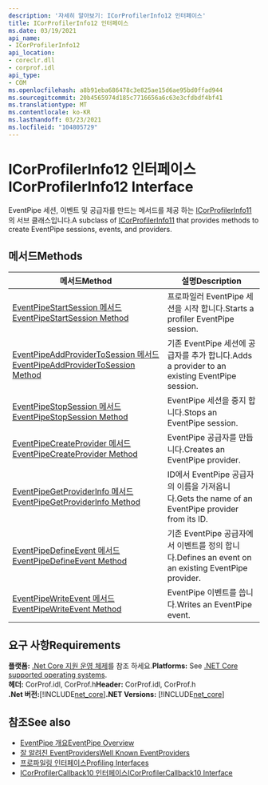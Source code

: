```yaml
---
description: '자세히 알아보기: ICorProfilerInfo12 인터페이스'
title: ICorProfilerInfo12 인터페이스
ms.date: 03/19/2021
api_name:
- ICorProfilerInfo12
api_location:
- coreclr.dll
- corprof.idl
api_type:
- COM
ms.openlocfilehash: a8b91eba686478c3e825ae15d6ae95bd0ffad944
ms.sourcegitcommit: 20b4565974d185c7716656a6c63e3cfdbdf4bf41
ms.translationtype: MT
ms.contentlocale: ko-KR
ms.lasthandoff: 03/23/2021
ms.locfileid: "104805729"
---
```

# <a name="icorprofilerinfo12-interface"></a><span data-ttu-id="f88a8-103">ICorProfilerInfo12 인터페이스</span><span class="sxs-lookup"><span data-stu-id="f88a8-103">ICorProfilerInfo12 Interface</span></span>

 <span data-ttu-id="f88a8-104">EventPipe 세션, 이벤트 및 공급자를 만드는 메서드를 제공 하는 [ICorProfilerInfo11](icorprofilerinfo11-interface.md) 의 서브 클래스입니다.</span><span class="sxs-lookup"><span data-stu-id="f88a8-104">A subclass of [ICorProfilerInfo11](icorprofilerinfo11-interface.md) that provides methods to create EventPipe sessions, events, and providers.</span></span>
  
## <a name="methods"></a><span data-ttu-id="f88a8-105">메서드</span><span class="sxs-lookup"><span data-stu-id="f88a8-105">Methods</span></span>  
  
|<span data-ttu-id="f88a8-106">메서드</span><span class="sxs-lookup"><span data-stu-id="f88a8-106">Method</span></span>|<span data-ttu-id="f88a8-107">설명</span><span class="sxs-lookup"><span data-stu-id="f88a8-107">Description</span></span>|  
|------------|-----------------|  
|[<span data-ttu-id="f88a8-108">EventPipeStartSession 메서드</span><span class="sxs-lookup"><span data-stu-id="f88a8-108">EventPipeStartSession Method</span></span>](icorprofilerinfo12-eventpipestartsession-method.md)|<span data-ttu-id="f88a8-109">프로파일러 EventPipe 세션을 시작 합니다.</span><span class="sxs-lookup"><span data-stu-id="f88a8-109">Starts a profiler EventPipe session.</span></span>|
|[<span data-ttu-id="f88a8-110">EventPipeAddProviderToSession 메서드</span><span class="sxs-lookup"><span data-stu-id="f88a8-110">EventPipeAddProviderToSession Method</span></span>](icorprofilerinfo12-eventpipeaddprovidertosession-method.md)|<span data-ttu-id="f88a8-111">기존 EventPipe 세션에 공급자를 추가 합니다.</span><span class="sxs-lookup"><span data-stu-id="f88a8-111">Adds a provider to an existing EventPipe session.</span></span>|
|[<span data-ttu-id="f88a8-112">EventPipeStopSession 메서드</span><span class="sxs-lookup"><span data-stu-id="f88a8-112">EventPipeStopSession Method</span></span>](icorprofilerinfo12-eventpipestopsession-method.md)|<span data-ttu-id="f88a8-113">EventPipe 세션을 중지 합니다.</span><span class="sxs-lookup"><span data-stu-id="f88a8-113">Stops an EventPipe session.</span></span>|
|[<span data-ttu-id="f88a8-114">EventPipeCreateProvider 메서드</span><span class="sxs-lookup"><span data-stu-id="f88a8-114">EventPipeCreateProvider Method</span></span>](icorprofilerinfo12-eventpipecreateprovider-method.md)|<span data-ttu-id="f88a8-115">EventPipe 공급자를 만듭니다.</span><span class="sxs-lookup"><span data-stu-id="f88a8-115">Creates an EventPipe provider.</span></span>|  
|[<span data-ttu-id="f88a8-116">EventPipeGetProviderInfo 메서드</span><span class="sxs-lookup"><span data-stu-id="f88a8-116">EventPipeGetProviderInfo Method</span></span>](icorprofilerinfo12-eventpipegetproviderinfo-method.md)|<span data-ttu-id="f88a8-117">ID에서 EventPipe 공급자의 이름을 가져옵니다.</span><span class="sxs-lookup"><span data-stu-id="f88a8-117">Gets the name of an EventPipe provider from its ID.</span></span>|
|[<span data-ttu-id="f88a8-118">EventPipeDefineEvent 메서드</span><span class="sxs-lookup"><span data-stu-id="f88a8-118">EventPipeDefineEvent Method</span></span>](icorprofilerinfo12-eventpipedefineevent-method.md)|<span data-ttu-id="f88a8-119">기존 EventPipe 공급자에서 이벤트를 정의 합니다.</span><span class="sxs-lookup"><span data-stu-id="f88a8-119">Defines an event on an existing EventPipe provider.</span></span>|  
|[<span data-ttu-id="f88a8-120">EventPipeWriteEvent 메서드</span><span class="sxs-lookup"><span data-stu-id="f88a8-120">EventPipeWriteEvent Method</span></span>](icorprofilerinfo12-eventpipewriteevent-method.md)|<span data-ttu-id="f88a8-121">EventPipe 이벤트를 씁니다.</span><span class="sxs-lookup"><span data-stu-id="f88a8-121">Writes an EventPipe event.</span></span>|
  
## <a name="requirements"></a><span data-ttu-id="f88a8-122">요구 사항</span><span class="sxs-lookup"><span data-stu-id="f88a8-122">Requirements</span></span>  

<span data-ttu-id="f88a8-123">**플랫폼:** [.Net Core 지원 운영 체제](../../../core/install/windows.md?pivots=os-windows)를 참조 하세요.</span><span class="sxs-lookup"><span data-stu-id="f88a8-123">**Platforms:** See [.NET Core supported operating systems](../../../core/install/windows.md?pivots=os-windows).</span></span>  
<span data-ttu-id="f88a8-124">**헤더:** CorProf.idl, CorProf.h</span><span class="sxs-lookup"><span data-stu-id="f88a8-124">**Header:** CorProf.idl, CorProf.h</span></span>  
<span data-ttu-id="f88a8-125">**.Net 버전:**[!INCLUDE[net_core](../../../../includes/net-core-50-md.md)]</span><span class="sxs-lookup"><span data-stu-id="f88a8-125">**.NET Versions:** [!INCLUDE[net_core](../../../../includes/net-core-50-md.md)]</span></span>  

## <a name="see-also"></a><span data-ttu-id="f88a8-126">참조</span><span class="sxs-lookup"><span data-stu-id="f88a8-126">See also</span></span>

- [<span data-ttu-id="f88a8-127">EventPipe 개요</span><span class="sxs-lookup"><span data-stu-id="f88a8-127">EventPipe Overview</span></span>](../../../core/diagnostics/eventpipe.md)
- [<span data-ttu-id="f88a8-128">잘 알려진 EventProviders</span><span class="sxs-lookup"><span data-stu-id="f88a8-128">Well Known EventProviders</span></span>](../../../core/diagnostics/well-known-event-providers.md)
- [<span data-ttu-id="f88a8-129">프로파일링 인터페이스</span><span class="sxs-lookup"><span data-stu-id="f88a8-129">Profiling Interfaces</span></span>](profiling-interfaces.md)
- [<span data-ttu-id="f88a8-130">ICorProfilerCallback10 인터페이스</span><span class="sxs-lookup"><span data-stu-id="f88a8-130">ICorProfilerCallback10 Interface</span></span>](icorprofilercallback10-interface.md)
